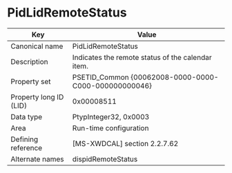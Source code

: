 # PidLidRemoteStatus

| Key | Value |
|---|---|
| Canonical name | PidLidRemoteStatus |
| Description | Indicates the remote status of the calendar item. |
| Property set | PSETID_Common {00062008-0000-0000-C000-000000000046} |
| Property long ID (LID) | 0x00008511 |
| Data type | PtypInteger32, 0x0003 |
| Area | Run-time configuration |
| Defining reference | [MS-XWDCAL] section 2.2.7.62 |
| Alternate names | dispidRemoteStatus |

